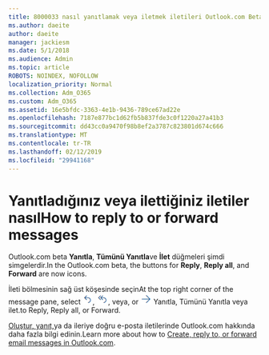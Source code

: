 ```yaml
---
title: 8000033 nasıl yanıtlamak veya iletmek iletileri Outlook.com Beta
ms.author: daeite
author: daeite
manager: jackiesm
ms.date: 5/1/2018
ms.audience: Admin
ms.topic: article
ROBOTS: NOINDEX, NOFOLLOW
localization_priority: Normal
ms.collection: Adm_O365
ms.custom: Adm_O365
ms.assetid: 16e5bfdc-3363-4e1b-9436-789ce67ad22e
ms.openlocfilehash: 7187e877bc1d62fb5b837fde3c0f1220a27a41b3
ms.sourcegitcommit: dd43cc0a9470f98b8ef2a3787c823801d674c666
ms.translationtype: MT
ms.contentlocale: tr-TR
ms.lasthandoff: 02/12/2019
ms.locfileid: "29941168"
---
```

# <a name="how-to-reply-to-or-forward-messages"></a><span data-ttu-id="41cb9-102">Yanıtladığınız veya ilettiğiniz iletiler nasıl</span><span class="sxs-lookup"><span data-stu-id="41cb9-102">How to reply to or forward messages</span></span>

<span data-ttu-id="41cb9-103">Outlook.com beta **Yanıtla**, **Tümünü Yanıtla**ve **İlet** düğmeleri şimdi simgelerdir.</span><span class="sxs-lookup"><span data-stu-id="41cb9-103">In the Outlook.com beta, the buttons for **Reply**, **Reply all**, and **Forward** are now icons.</span></span> 
  
<span data-ttu-id="41cb9-104">İleti bölmesinin sağ üst köşesinde seçin</span><span class="sxs-lookup"><span data-stu-id="41cb9-104">At the top right corner of the message pane, select</span></span> ![Yanıtla](media/08ad5200-369a-4a2f-bef5-ebdcbef5545f.png)<span data-ttu-id="41cb9-106">,</span><span class="sxs-lookup"><span data-stu-id="41cb9-106"></span></span> ![Tümünü Yanıtla](media/be5f41a1-dbea-471f-ba5d-7be4256922d2.png)<span data-ttu-id="41cb9-108">, veya</span><span class="sxs-lookup"><span data-stu-id="41cb9-108">, or</span></span> ![İlet](media/29fd06ec-1642-40d1-8faa-ec437ef156fc.png) <span data-ttu-id="41cb9-110">Yanıtla, Tümünü Yanıtla veya ilet.</span><span class="sxs-lookup"><span data-stu-id="41cb9-110">to Reply, Reply all, or Forward.</span></span> 
  
<span data-ttu-id="41cb9-111">[Oluştur, yanıt,](https://go.microsoft.com/fwlink/p/?linkid=873141)ya da ileriye doğru e-posta iletilerinde Outlook.com hakkında daha fazla bilgi edinin.</span><span class="sxs-lookup"><span data-stu-id="41cb9-111">Learn more about how to [Create, reply to, or forward email messages in Outlook.com](https://go.microsoft.com/fwlink/p/?linkid=873141).</span></span>
  

